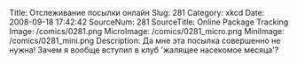Title: Отслеживание посылки онлайн 
Slug: 281 
Category: xkcd 
Date: 2008-09-18 17:42:42 
SourceNum: 281 
SourceTitle: Online Package Tracking 
Image: /comics/0281.png 
MicroImage: /comics/0281_micro.png 
MiniImage: /comics/0281_mini.png 
Description: Да мне эта посылка совершенно не нужна! Зачем я вообще вступил в клуб 'жалящее насекомое месяца'? 

